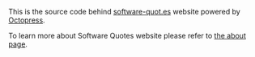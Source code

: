 This is the source code behind [software-quot.es](http://www.software-quot.es) website powered by [Octopress](http://octopress.org).

To learn more about Software Quotes website please refer to [the about page](http://www.software-quot.es/about/).